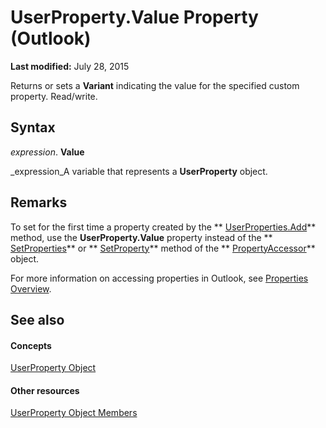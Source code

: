 
# UserProperty.Value Property (Outlook)

 **Last modified:** July 28, 2015

Returns or sets a  **Variant** indicating the value for the specified custom property. Read/write.

## Syntax

 _expression_. **Value**

 _expression_A variable that represents a  **UserProperty** object.


## Remarks

To set for the first time a property created by the  ** [UserProperties.Add](88b86622-2234-77be-41e7-b76b0b3a75ad.md)** method, use the **UserProperty.Value** property instead of the ** [SetProperties](bf7c86da-5146-9567-5b7e-3e5e63ee5587.md)** or ** [SetProperty](2a97c11d-3f5f-65fe-23d6-8efa40dca303.md)** method of the ** [PropertyAccessor](2fc91e13-703c-3ec9-9066-ffee7144306c.md)** object.

For more information on accessing properties in Outlook, see  [Properties Overview](242c9e89-a0c5-ff89-0d2a-410bd42a3461.md).


## See also


#### Concepts


 [UserProperty Object](c94f642f-4368-d775-a79f-ce6c39bfe1fd.md)
#### Other resources


 [UserProperty Object Members](5c57c335-62b1-8d66-b93c-c56be823a85e.md)
